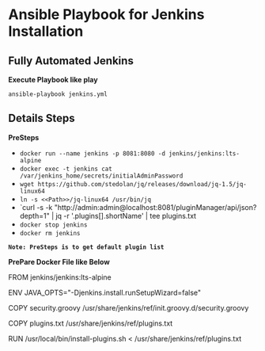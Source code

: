 Ansible Playbook for Jenkins Installation
===

Fully Automated Jenkins
---

**Execute Playbook like play**

`ansible-playbook jenkins.yml`

Details Steps
---

**PreSteps**
* `docker run --name jenkins -p 8081:8080 -d jenkins/jenkins:lts-alpine`
* `docker exec -t jenkins cat /var/jenkins_home/secrets/initialAdminPassword`
* `wget https://github.com/stedolan/jq/releases/download/jq-1.5/jq-linux64`
* `ln -s <<Path>>/jq-linux64 /usr/bin/jq`
* `curl -s -k "http://admin:admin@localhost:8081/pluginManager/api/json?depth=1" | jq -r '.plugins[].shortName' | tee plugins.txt
* `docker stop jenkins`
* `docker rm jenkins`

**`Note: PreSteps is to get default plugin list`**


**PrePare Docker File like Below**

FROM jenkins/jenkins:lts-alpine
 
ENV JAVA_OPTS="-Djenkins.install.runSetupWizard=false"
 
COPY security.groovy /usr/share/jenkins/ref/init.groovy.d/security.groovy
 
COPY plugins.txt /usr/share/jenkins/ref/plugins.txt

RUN /usr/local/bin/install-plugins.sh < /usr/share/jenkins/ref/plugins.txt


